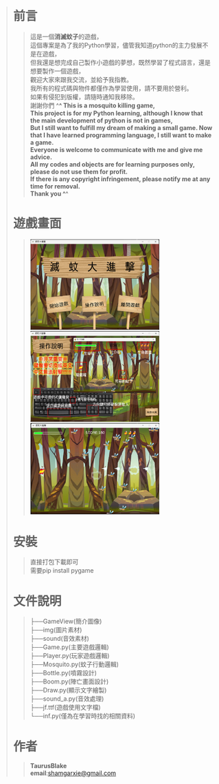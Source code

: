 ># 前言
>>這是一個**消滅蚊子**的遊戲，  
>>這個專案是為了我的Python學習，儘管我知道python的主力發展不是在遊戲，  
>>但我還是想完成自己製作小遊戲的夢想，既然學習了程式語言，還是想要製作一個遊戲，  
>>觀迎大家來跟我交流，並給予我指教。  
>>我所有的程式碼與物件都僅作為學習使用，請不要用於營利。  
>>如果有侵犯到版權，請隨時通知我移除。  
>>謝謝你們 ^__^
>>This is a mosquito killing game,  
>>This project is for my Python learning, although I know that the main development of python is not in games,  
>>But I still want to fulfill my dream of making a small game. Now that I have learned programming language, I still want to make a game.  
>>Everyone is welcome to communicate with me and give me advice.  
>>All my codes and objects are for learning purposes only, please do not use them for profit.  
>>If there is any copyright infringement, please notify me at any time for removal.  
>>Thank you ^__^  
># 遊戲畫面
>><img src="https://github.com/TaurusBlake/Mosquito_game/blob/main/GameView/GameView1.png" alt="Editor" width="300">
>><img src="https://github.com/TaurusBlake/Mosquito_game/blob/main/GameView/GameView2.png" alt="Editor" width="300">
>><img src="https://github.com/TaurusBlake/Mosquito_game/blob/main/GameView/GameView3.png" alt="Editor" width="300">  
># 安裝
>>直接打包下載即可  
>>需要pip install pygame
># 文件說明
>>├──GameView(簡介圖像)  
>>├──img(圖片素材)  
>>├──sound(音效素材)  
>>├──Game.py(主要遊戲邏輯)  
>>├──Player.py(玩家遊戲邏輯)  
>>├──Mosquito.py(蚊子行動邏輯)  
>>├──Bottle.py(噴霧設計)  
>>├──Boom.py(陣亡畫面設計)  
>>├──Draw.py(顯示文字繪製)  
>>├──sound_a.py(音效處理)  
>>├──jf.ttf(遊戲使用文字檔)  
>>└──inf.py(僅為在學習時找的相關資料)
>>  
># 作者
>>**TaurusBlake**  
>>**email**:shamgarxie@gmail.com
